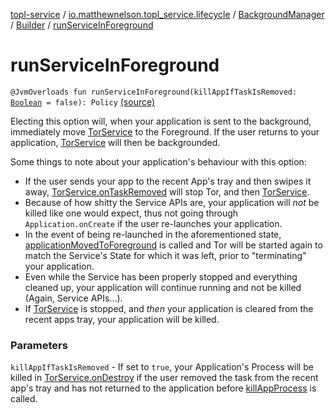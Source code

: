 [topl-service](../../../index.md) / [io.matthewnelson.topl_service.lifecycle](../../index.md) / [BackgroundManager](../index.md) / [Builder](index.md) / [runServiceInForeground](./run-service-in-foreground.md)

# runServiceInForeground

`@JvmOverloads fun runServiceInForeground(killAppIfTaskIsRemoved: `[`Boolean`](https://kotlinlang.org/api/latest/jvm/stdlib/kotlin/-boolean/index.html)` = false): Policy` [(source)](https://github.com/05nelsonm/TorOnionProxyLibrary-Android/blob/master/topl-service/src/main/java/io/matthewnelson/topl_service/lifecycle/BackgroundManager.kt#L219)

Electing this option will, when your application is sent to the background, immediately
move [TorService](#) to the Foreground. If the user returns to your application,
[TorService](#) will then be backgrounded.

Some things to note about your application's behaviour with this option:

* If the user sends your app to the recent App's tray and then swipes it away,
[TorService.onTaskRemoved](#) will stop Tor, and then [TorService](#).
* Because of how shitty the Service APIs are, your application will *not* be
killed like one would expect, thus not going through `Application.onCreate` if the
user re-launches your application.
* In the event of being re-launched in the aforementioned state,
[applicationMovedToForeground](#) is called and Tor will be started again to match the
Service's State for which it was left, prior to "terminating" your application.
* Even while the Service has been properly stopped and everything cleaned up, your
application will continue running and not be killed (Again, Service APIs...).
* If [TorService](#) is stopped, and *then* your application is cleared from the
recent apps tray, your application will be killed.

### Parameters

`killAppIfTaskIsRemoved` - If set to `true`, your Application's Process will be
killed in [TorService.onDestroy](#) if the user removed the task from the recent app's
tray and has not returned to the application before [killAppProcess](#) is called.